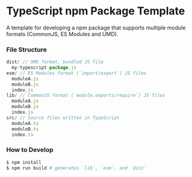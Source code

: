 TypeScript npm Package Template
===============================

A template for developing a npm package that supports multiple module formats (CommonJS, ES Modules and UMD).

### File Structure

```javascript
dist/ // UMD format, bundled JS file
  my-typescript-package.js
esm/ // ES Modules format (`import/export`) JS files
  moduleA.js
  moduleB.js
  index.js
lib/ // CommonJS format (`module.exports/require`) JS files
  moduleA.js
  moduleB.js
  index.js
src/ // Source files written in TypeScript
  moduleA.ts
  moduleB.ts
  index.ts
```

### How to Develop

```zsh
$ npm install
$ npm run build # generates `lib`, `esm`, and `dist`
```
